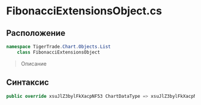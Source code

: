 
# FibonacciExtensionsObject.cs
## Расположение
```csharp
namespace TigerTrade.Chart.Objects.List  
    class FibonacciExtensionsObject
```

> Описание

## Синтаксис
```csharp
public override xsuJlZ3bylFkXacpNF53 ChartDataType => xsuJlZ3bylFkXacpNF53.sPT3bf5QHaB;{}
```
